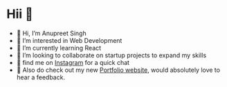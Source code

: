 # Hii 🍇
- 👋 Hi, I’m Anupreet Singh
- 👀 I’m interested in Web Development
- 🌱 I’m currently learning React
- 💞️ I’m looking to collaborate on startup projects to expand my skills
- 📸 find me on [Instagram](https://www.instagram.com/realanupreet/) for a quick chat
- 🥳 Also do check out my new [Portfolio website](https://realanupreet.github.io/), would absolutely love to hear a feedback. 
<!---
realanupreet/realanupreet is a ✨ special ✨ repository because its `README.md` (this file) appears on your GitHub profile.
You can click the Preview link to take a look at your changes.
--->
